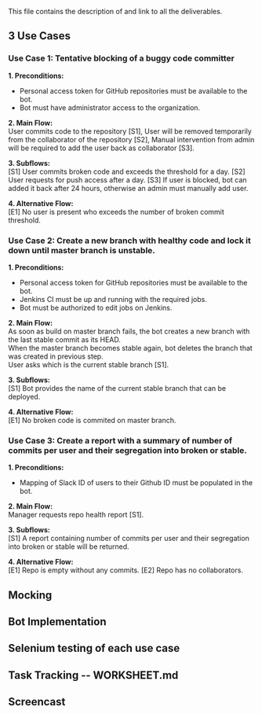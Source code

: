 This file contains the description of and link to all the deliverables.


## 3 Use Cases

### Use Case 1: Tentative blocking of a buggy code committer  

**1. Preconditions:**  
+	Personal access token for GitHub repositories must be available to the bot.  
+	Bot must have administrator access to the organization.
  
**2. Main Flow:**  
 User commits code to the repository [S1], User will be removed temporarily from the collaborator of the repository [S2],
 Manual intervention from admin will be required to add the user back as collaborator [S3].
  
**3. Subflows:**  
	[S1] User commits broken code and exceeds the threshold for a day.
	[S2] User requests for push access after a day.
	[S3] If user is blocked, bot can added it back after 24 hours, otherwise an admin must manually add user.  
	 
**4. Alternative Flow:**  
	[E1] No user is present who exceeds the number of broken commit threshold.
  

### Use Case 2: Create a new branch with healthy code and lock it down until master branch is unstable.  

**1. Preconditions:**    
+ Personal access token for GitHub repositories must be available to the bot.  
+	Jenkins CI must be up and running with the required jobs.  
+	Bot must be authorized to edit jobs on Jenkins.
  
**2. Main Flow:**    
	As soon as build on master branch fails, the bot creates a new branch with the last stable commit as its HEAD.  
	When the master branch becomes stable again, bot deletes the branch that was created in previous step.  
	User asks which is the current stable branch [S1].
  
**3. Subflows:**  
	[S1] Bot provides the name of the current stable branch that can be deployed.  
	 
**4. Alternative Flow:**  
	[E1] No broken code is commited on master branch.

 
### Use Case 3: Create a report with a summary of number of commits per user and their segregation into broken or stable.    

**1. Preconditions:**      
+	Mapping of Slack ID of users to their Github ID must be populated in the bot.  
  
**2. Main Flow:**  
	Manager requests repo health report [S1].
	
**3. Subflows:**  
	[S1] A report containing number of commits per user and their segregation into broken or stable will be returned. 
	
**4. Alternative Flow:**  
	[E1] Repo is empty without any commits.
	[E2] Repo has no collaborators.



## Mocking
## Bot Implementation
## Selenium testing of each use case
## Task Tracking -- WORKSHEET.md
## Screencast
